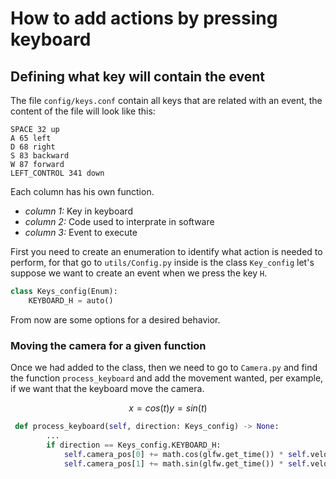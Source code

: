 # How to add actions by pressing keyboard

## Defining what key will contain the event
The file `config/keys.conf` contain all keys that are related with an event, the content of the file will look like this:

```
SPACE 32 up
A 65 left
D 68 right
S 83 backward
W 87 forward
LEFT_CONTROL 341 down
```

Each column has his own function.

- _column 1:_ Key in keyboard
- _column 2:_ Code used to interprate in software
- _column 3:_ Event to execute

First you need to create an enumeration to identify what action is needed to perform, for that go to `utils/Config.py` inside is the class `Key_config` let's suppose we want to create an event when we press the key `H`.

```python
class Keys_config(Enum):
    KEYBOARD_H = auto()
```

From now are some options for a desired behavior.

### Moving the camera for a given function
Once we had added to the class, then we need to go to `Camera.py` and find the function `process_keyboard` and add the movement wanted, per example, if we want that the keyboard move the camera.

$$
x = cos(t)
y = sin(t)
$$

```python
 def process_keyboard(self, direction: Keys_config) -> None:
        ...
        if direction == Keys_config.KEYBOARD_H:
            self.camera_pos[0] += math.cos(glfw.get_time()) * self.velocity
            self.camera_pos[1] += math.sin(glfw.get_time()) * self.velocity
```
